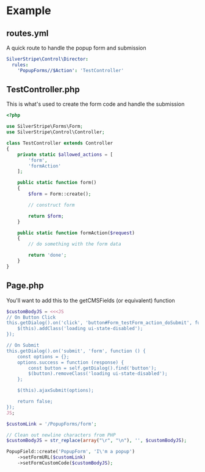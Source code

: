 # Example

## routes.yml

A quick route to handle the popup form and submission

```YAML
SilverStripe\Control\Director:
  rules:
    'PopupForms//$Action': 'TestController'
```

## TestController.php

This is what's used to create the form code and handle the submission

```PHP
<?php

use SilverStripe\Forms\Form;
use SilverStripe\Control\Controller;

class TestController extends Controller
{
    private static $allowed_actions = [
        'form',
        'formAction'
    ];

    public static function form()
    {
        $form = Form::create();

        // construct form

        return $form;
    }

    public static function formAction($request)
    {
        // do something with the form data

        return 'done';
    }
}
```

## Page.php

You'll want to add this to the getCMSFields (or equivalent) function

```PHP
$customBodyJS = <<<JS
// On Button Click
this.getDialog().on('click', 'button#Form_testForm_action_doSubmit', function () {
    $(this).addClass('loading ui-state-disabled');
});

// On Submit
this.getDialog().on('submit', 'form', function () {
    const options = {};
    options.success = function (response) {
        const button = self.getDialog().find('button');
        $(button).removeClass('loading ui-state-disabled');
    };

    $(this).ajaxSubmit(options);

    return false;
});
JS;

$customLink = '/PopupForms/form';

// Clean out newline characters from PHP
$customBodyJS = str_replace(array("\r", "\n"), '', $customBodyJS);

PopupField::create('PopupForm', 'I\'m a popup')
    ->setFormURL($customLink)
    ->setFormCustomCode($customBodyJS);
```